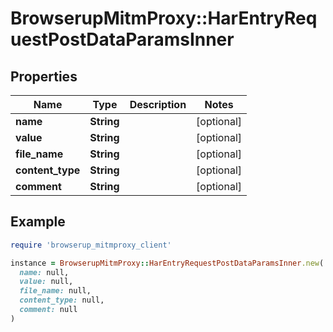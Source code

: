 # BrowserupMitmProxy::HarEntryRequestPostDataParamsInner

## Properties

| Name | Type | Description | Notes |
| ---- | ---- | ----------- | ----- |
| **name** | **String** |  | [optional] |
| **value** | **String** |  | [optional] |
| **file_name** | **String** |  | [optional] |
| **content_type** | **String** |  | [optional] |
| **comment** | **String** |  | [optional] |

## Example

```ruby
require 'browserup_mitmproxy_client'

instance = BrowserupMitmProxy::HarEntryRequestPostDataParamsInner.new(
  name: null,
  value: null,
  file_name: null,
  content_type: null,
  comment: null
)
```


